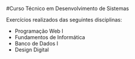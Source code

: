 #Curso Técnico em Desenvolvimento de Sistemas


Exercícios realizados das seguintes disciplinas:
* Programação Web I
* Fundamentos de Informática
* Banco de Dados I
* Design Digital

